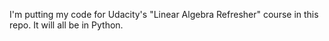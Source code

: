 
I'm putting my code for Udacity's "Linear Algebra Refresher" course in this repo. It will all be in Python.